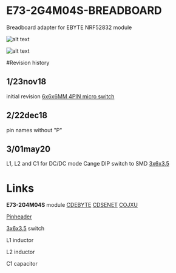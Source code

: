 # E73-2G4M04S-BREADBOARD

Breadboard adapter for EBYTE NRF52832 module

![alt text](https://raw.githubusercontent.com/KooLru/E73-2G4M04S-BREADBOARD/Images/20181222_213709.jpg)

![alt text](/Images/20181222_213709.jpg)

#Revision history

## 1/23nov18 
  initial revision 
  [6x6x6MM 4PIN micro switch](http://ali.pub/2zep72)
## 2/22dec18 
  pin names without "P"

## 3/01may20
  L1, L2 and C1 for DC/DC mode
  Cange DIP switch to SMD [3x6x3.5](https://l.kool.ru/obw9w)
  

# Links

**E73-2G4M04S** module [CDEBYTE](http://ali.pub/2z6fva) [CDSENET](https://l.kool.ru/1j7gn) [COJXU](https://l.kool.ru/li1hl)

[Pinheader](http://ali.pub/2zeo7o)

[3x6x3.5](https://l.kool.ru/obw9w) switch

L1 inductor

L2 inductor

C1 capacitor





